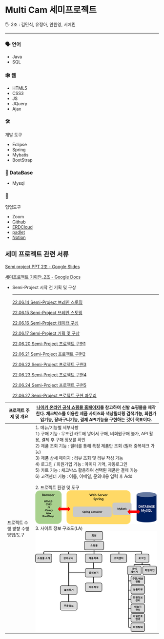 # Multi Cam 세미프로젝트

<aside>
🖐️ 2조 : 김민식, 유정아, 안원영, 서예린

</aside>

---

### 🗣️ 언어

- Java
- SQL

### 🕸️ 웹

- HTML5
- CSS3
- JS
- JQuery
- Ajax

### 🛠️ 
개발 도구

- Eclipse
- Spring
- Mybatis
- BootStrap

### 💽 DataBase

- Mysql

### 🔱 
협업도구

- Zoom
- [Github](https://github.com/minsiks/Team2-Semi_Project)
- [ERDCloud](https://www.erdcloud.com/d/tBFT5AzhSeSA2sXz7)
- [padlet](https://padlet.com/tidnjrk010/Bookmarks?utm_campaign=added_post&utm_medium=desktop&utm_source=notifications)
- [Notion](Multi%20Cam%20%E1%84%89%E1%85%A6%E1%84%86%E1%85%B5%E1%84%91%E1%85%B3%E1%84%85%E1%85%A9%E1%84%8C%E1%85%A6%E1%86%A8%E1%84%90%E1%85%B3%20fbd4e75f041a459aa02c6051ca5e67fb.md)

## 세미 프로젝트 관련 서류

[Semi project PPT 2조 - Google Slides](https://docs.google.com/presentation/d/1upFYaKb7vqLy3j93h6VlixmRY24de5CrrNheaTwdWNI/edit#slide=id.g137a636e1c6_2_92)

[세미프로젝트 기획안_2조 - Google Docs](https://docs.google.com/document/d/1WqOPMUecu_bIZjKxn7Id1JEbKF9EYZ1rMXDy0rece8U/edit)

- Semi-Project 시작 전 기획 및 구상
  
    ---
    
    [22.06.14 Semi-Project 브레인 스토밍](https://github.com/minsiks/Semi-Project/blob/dc73b03e0d4c1312a03d8c69f1dee2924d295d23/Multi%20Cam%20%EC%84%B8%EB%AF%B8%ED%94%84%EB%A1%9C%EC%A0%9D%ED%8A%B8%20fbd4e75f041a459aa02c6051ca5e67fb/22%2006%2014%20Semi-Project%20%EB%B8%8C%EB%A0%88%EC%9D%B8%20%EC%8A%A4%ED%86%A0%EB%B0%8D%20fd8904be2444471796acd890d3a638d5.md)
    
    [22.06.15 Semi-Project 브레인 스토밍](Multi%20Cam%20%E1%84%89%E1%85%A6%E1%84%86%E1%85%B5%E1%84%91%E1%85%B3%E1%84%85%E1%85%A9%E1%84%8C%E1%85%A6%E1%86%A8%E1%84%90%E1%85%B3%20fbd4e75f041a459aa02c6051ca5e67fb/22%2006%2015%20Semi-Project%20%E1%84%87%E1%85%B3%E1%84%85%E1%85%A6%E1%84%8B%E1%85%B5%E1%86%AB%20%E1%84%89%E1%85%B3%E1%84%90%E1%85%A9%E1%84%86%E1%85%B5%E1%86%BC%200d2c23e573bb42a480c06ab8f3543dc7.md)
    
    [22.06.16 Semi-Project 데이터 구성](Multi%20Cam%20%E1%84%89%E1%85%A6%E1%84%86%E1%85%B5%E1%84%91%E1%85%B3%E1%84%85%E1%85%A9%E1%84%8C%E1%85%A6%E1%86%A8%E1%84%90%E1%85%B3%20fbd4e75f041a459aa02c6051ca5e67fb/22%2006%2016%20Semi-Project%20%E1%84%83%E1%85%A6%E1%84%8B%E1%85%B5%E1%84%90%E1%85%A5%20%E1%84%80%E1%85%AE%E1%84%89%E1%85%A5%E1%86%BC%203a532e6accb04209b57c7aa92cb5089c.md)
    
    [22.06.17 Semi-Project 기획 및 구상](Multi%20Cam%20%E1%84%89%E1%85%A6%E1%84%86%E1%85%B5%E1%84%91%E1%85%B3%E1%84%85%E1%85%A9%E1%84%8C%E1%85%A6%E1%86%A8%E1%84%90%E1%85%B3%20fbd4e75f041a459aa02c6051ca5e67fb/22%2006%2017%20Semi-Project%20%E1%84%80%E1%85%B5%E1%84%92%E1%85%AC%E1%86%A8%20%E1%84%86%E1%85%B5%E1%86%BE%20%E1%84%80%E1%85%AE%E1%84%89%E1%85%A1%E1%86%BC%20caede2b997b34984ac22af1d0446451c.md)
    
    [22.06.20 Semi-Project 프로젝트 구현1](Multi%20Cam%20%E1%84%89%E1%85%A6%E1%84%86%E1%85%B5%E1%84%91%E1%85%B3%E1%84%85%E1%85%A9%E1%84%8C%E1%85%A6%E1%86%A8%E1%84%90%E1%85%B3%20fbd4e75f041a459aa02c6051ca5e67fb/22%2006%2020%20Semi-Project%20%E1%84%91%E1%85%B3%E1%84%85%E1%85%A9%E1%84%8C%E1%85%A6%E1%86%A8%E1%84%90%E1%85%B3%20%E1%84%80%E1%85%AE%E1%84%92%E1%85%A7%E1%86%AB1%202faebb67ee0e41fea977969687aecfb7.md)
    
    [22.06.21 Semi-Project 프로젝트 구현2](Multi%20Cam%20%E1%84%89%E1%85%A6%E1%84%86%E1%85%B5%E1%84%91%E1%85%B3%E1%84%85%E1%85%A9%E1%84%8C%E1%85%A6%E1%86%A8%E1%84%90%E1%85%B3%20fbd4e75f041a459aa02c6051ca5e67fb/22%2006%2021%20Semi-Project%20%E1%84%91%E1%85%B3%E1%84%85%E1%85%A9%E1%84%8C%E1%85%A6%E1%86%A8%E1%84%90%E1%85%B3%20%E1%84%80%E1%85%AE%E1%84%92%E1%85%A7%E1%86%AB2%20238fc924fb4e4ef884b5962ed655a6ac.md)
    
    [22.06.22 Semi-Project 프로젝트 구현3](Multi%20Cam%20%E1%84%89%E1%85%A6%E1%84%86%E1%85%B5%E1%84%91%E1%85%B3%E1%84%85%E1%85%A9%E1%84%8C%E1%85%A6%E1%86%A8%E1%84%90%E1%85%B3%20fbd4e75f041a459aa02c6051ca5e67fb/22%2006%2022%20Semi-Project%20%E1%84%91%E1%85%B3%E1%84%85%E1%85%A9%E1%84%8C%E1%85%A6%E1%86%A8%E1%84%90%E1%85%B3%20%E1%84%80%E1%85%AE%E1%84%92%E1%85%A7%E1%86%AB3%208d7635f3da3241689db60bcadea7c173.md)
    
    [22.06.23 Semi-Project 프로젝트 구현4](Multi%20Cam%20%E1%84%89%E1%85%A6%E1%84%86%E1%85%B5%E1%84%91%E1%85%B3%E1%84%85%E1%85%A9%E1%84%8C%E1%85%A6%E1%86%A8%E1%84%90%E1%85%B3%20fbd4e75f041a459aa02c6051ca5e67fb/22%2006%2023%20Semi-Project%20%E1%84%91%E1%85%B3%E1%84%85%E1%85%A9%E1%84%8C%E1%85%A6%E1%86%A8%E1%84%90%E1%85%B3%20%E1%84%80%E1%85%AE%E1%84%92%E1%85%A7%E1%86%AB4%20b59c5d1cbe1b48a59ebce4da70ede1a6.md)
    
    [22.06.24 Semi-Project 프로젝트 구현5](Multi%20Cam%20%E1%84%89%E1%85%A6%E1%84%86%E1%85%B5%E1%84%91%E1%85%B3%E1%84%85%E1%85%A9%E1%84%8C%E1%85%A6%E1%86%A8%E1%84%90%E1%85%B3%20fbd4e75f041a459aa02c6051ca5e67fb/22%2006%2024%20Semi-Project%20%E1%84%91%E1%85%B3%E1%84%85%E1%85%A9%E1%84%8C%E1%85%A6%E1%86%A8%E1%84%90%E1%85%B3%20%E1%84%80%E1%85%AE%E1%84%92%E1%85%A7%E1%86%AB5%2006989757b075473cb53e086028b7dc3a.md)
    
    [22.06.27 Semi-Project 프로젝트 구현 마무리](Multi%20Cam%20%E1%84%89%E1%85%A6%E1%84%86%E1%85%B5%E1%84%91%E1%85%B3%E1%84%85%E1%85%A9%E1%84%8C%E1%85%A6%E1%86%A8%E1%84%90%E1%85%B3%20fbd4e75f041a459aa02c6051ca5e67fb/22%2006%2027%20Semi-Project%20%E1%84%91%E1%85%B3%E1%84%85%E1%85%A9%E1%84%8C%E1%85%A6%E1%86%A8%E1%84%90%E1%85%B3%20%E1%84%80%E1%85%AE%E1%84%92%E1%85%A7%E1%86%AB%20%E1%84%86%E1%85%A1%E1%84%86%E1%85%AE%E1%84%85%E1%85%B5%203a2bdcc490d146ec9e10fe52ba3af368.md)



| 프로젝트 주제 및 개요              | [나이키 온라인 공식 쇼핑몰 홈페이지](https://www.nike.com/kr/ko_kr/w/men/fw?utm_source=Google&utm_medium=PS&utm_campaign=365DIGITAL_Google_SA_Keyword_Extend_PC&cp=53055959389_search_&gclid=Cj0KCQjwwJuVBhCAARIsAOPwGASu1zlJTEmTBCrb0N4tZXo148-2hjVf16nR0uFm1gM0p62eoXTYAuAaAn5JEALw_wcB)를  참고하여 신발 쇼핑몰을 제작한다. 체크박스를 이용한 제품 사이즈와 색상필터링 검색기능, 회원가입기능, 장바구니기능, 결제 API기능을 구현하는 것이 목표이다. |
| ---------------------------------- | ------------------------------------------------------------ |
| 프로젝트 수행 방향  수행 방법/도구 | 1. 메뉴/기능별 세부사항<br />   1) 구매 기능 : 무조건 카트에 넣어서 구매, 비회원구매 불가, API 활용,  결제 후 구매 정보를 확인  <br />2) 제품 조회 기능 : 필터를 통해 특정 제품만  조회 (필터 중복체크 가능)  <br />3) 제품 상세 페이지 : 리뷰 조회 및 리뷰  작성 가능  <br />4) 로그인 / 회원가입 기능 : 아이디 기억, 자동로그인  <br />5) 카트 기능 : 체크박스 활용하여 선택된  제품만 결제 가능  <br />6) 고객센터 기능 : 이름, 이메일, 문의내용 입력 후  Add         <br /><br />2. 프로젝트 환경  및 도구            <br />                  ![img](Images/clip_image002.png)       <br /> 3. 사이트  정보 구조도(I.A) <br /> ![img](Images/clip_image004.png) |